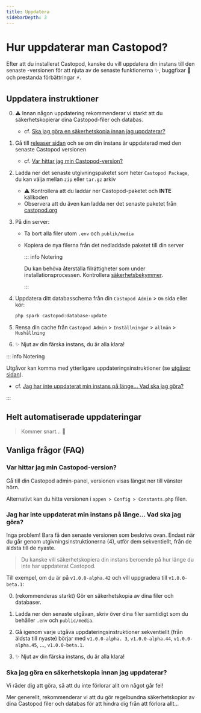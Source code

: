 ```yaml
---
title: Uppdatera
sidebarDepth: 3
---
```


# Hur uppdaterar man Castopod?

Efter att du installerat Castopod, kanske du vill uppdatera din instans till den
senaste -versionen för att njuta av de senaste funktionerna ✨, buggfixar 🐛 och
prestanda förbättringar ⚡.

## Uppdatera instruktioner

0. ⚠️ Innan någon uppdatering rekommenderar vi starkt att du säkerhetskopierar
   dina Castopod-filer och databas.

   - cf.
     [Ska jag göra en säkerhetskopia innan jag uppdaterar?](#should-i-make-a-backup-before-updating)

1. Gå till
   [releaser sidan](https://code.castopod.org/adaures/castopod/-/releases) och
   se om din instans är uppdaterad med den senaste Castopod versionen

   - cf.
     [Var hittar jag min Castopod-version?](#where-can-i-find-my-castopod-version)

2. Ladda ner det senaste utgivningspaketet som heter `Castopod Package`, du kan
   välja mellan `zip` eller `tar.gz` arkiv

   - ⚠️ Kontrollera att du laddar ner Castopod-paketet och **INTE** källkoden
   - Observera att du även kan ladda ner det senaste paketet från
     [castopod.org](https://castopod.org/)

3. På din server:

   - Ta bort alla filer utom `.env` och `publik/media`
   - Kopiera de nya filerna från det nedladdade paketet till din server

     ::: info Notering

     Du kan behöva återställa filrättigheter som under installationsprocessen.
     Kontrollera [säkerhetsbekymmer](./security.md).

     :::

4. Uppdatera ditt databasschema från din `Castopod Admin` > `Om` sida eller kör:

   ```bash
   php spark castopod:database-update
   ```

5. Rensa din cache från `Castopod Admin` > `Inställningar` > `allmän` >
   `Hushållning`
6. ✨ Njut av din färska instans, du är alla klara!

::: info Notering

Utgåvor kan komma med ytterligare uppdateringsinstruktioner (se
[utgåvor sidan](https://code.castopod.org/adaures/castopod/-/releases)).

- cf.
  [Jag har inte uppdaterat min instans på länge… Vad ska jag göra?](#i-havent-updated-my-instance-in-a-long-time-what-should-i-do)

:::

## Helt automatiserade uppdateringar

> Kommer snart... 👀

## Vanliga frågor (FAQ)

### Var hittar jag min Castopod-version?

Gå till din Castopod admin-panel, versionen visas längst ner till vänster hörn.

Alternativt kan du hitta versionen i `appen > Config > Constants.php` filen.

### Jag har inte uppdaterat min instans på länge… Vad ska jag göra?

Inga problem! Bara få den senaste versionen som beskrivs ovan. Endast när du går
genom utgivningsinstruktionerna (4), utför dem sekventiellt, från de äldsta till
de nyaste.

> Du kanske vill säkerhetskopiera din instans beroende på hur länge du inte har
> uppdaterat Castopod.

Till exempel, om du är på `v1.0.0-alpha.42` och vill uppgradera till
`v1.0.0-beta.1`:

0. (rekommenderas starkt) Gör en säkerhetskopia av dina filer och databaser.

1. Ladda ner den senaste utgåvan, skriv över dina filer samtidigt som du
   behåller `.env` och `public/media`.

2. Gå igenom varje utgåva uppdateringsinstruktioner sekventiellt (från äldsta
   till nyaste) börjar med `v1.0.0-alpha. 3`, `v1.0.0-alpha.44`,
   `v1.0.0-alpha.45`, …, `v1.0.0-beta.1`.

3. ✨ Njut av din färska instans, du är alla klara!

### Ska jag göra en säkerhetskopia innan jag uppdaterar?

Vi råder dig att göra, så att du inte förlorar allt om något går fel!

Mer generellt, rekommenderar vi att du gör regelbundna säkerhetskopior av dina
Castopod filer och databas för att hindra dig från att förlora allt…

